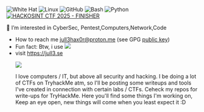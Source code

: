 ![White Hat](https://img.shields.io/badge/white_hat-Jull3Hax0r-informational?style=flat-square&logo=gnuprivacyguard&logoColor=white)
![Linux](https://img.shields.io/badge/Linux-power--user-yellow?style=flat-square&logo=linux&logoColor=black)
![GitHub](https://img.shields.io/badge/GitHub-active--user-black?style=flat-square&logo=github&logoColor=white)
![Bash](https://img.shields.io/badge/Bash-shell--scripting-4EAA25?style=flat-square&logo=gnubash&logoColor=white)
![Python](https://img.shields.io/badge/Python-cybersec-3776AB?style=flat-square&logo=python&logoColor=white)
[![HACKOSINT CTF 2025 - FINISHER](https://api.eu.badgr.io/public/badges/ZAlz0ZjZQ06JGnK3DRtDVw/image)](https://api.eu.badgr.io/public/badges/ZAlz0ZjZQ06JGnK3DRtDVw)



👀 I’m interested in CyberSec, Pentest,Computers,Network,Code
- How to reach me jull3hax0r@proton.me (see GPG <a href="gpg.md">public key</a>)
- Fun fact: Btw, i use <img src="https://camo.githubusercontent.com/72f7521b72e8efa081ea337df1df1ad7ae2949e69da3fc9ab382bc1d6c94b5e6/68747470733a2f2f696d672e736869656c64732e696f2f62616467652f417263682532304c696e75782d3137393344313f6c6f676f3d617263682d6c696e7578266c6f676f436f6c6f723d666666267374796c653d666f722d7468652d6261646765">
- visit https://jull3.se <p> <img  src="https://camo.githubusercontent.com/b709b385d5e956a7299e4657eca82be4ac00ea534bc9884daa6c5f07f02724e6/68747470733a2f2f696d672e736869656c64732e696f2f62616467652f436c6f7564666c6172652d4633383032303f7374796c653d666f722d7468652d6261646765266c6f676f3d436c6f7564666c617265266c6f676f436f6c6f723d7768697465">
   <p>I love computers / IT, but above all security and hacking.
   I  be doing a lot of CTFs on TryhackMe atm, so I'll be posting some writeups and tools I've created in connection with certain labs / CTFs.
   Ceheck my repos for write-ups for TryHackMe.
   Here you'll find some things I'm working on, Keep an eye open, new things will come when you least expect it :D</p>
<p align="center">
  
</p>


⠀⠀⠀⠀⠀⠀⠀⠀⠀⠀⠀⠀⠀

<!---
Jull3Hax0r/Jull3Hax0r is a ✨ special ✨ repository because its `README.md` (this file) appears on your GitHub profile.
You can click the Preview link to take a look at your changes.
--->
